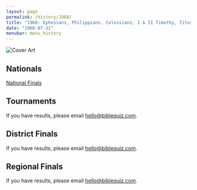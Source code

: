 ```yaml
---
layout: page
permalink: /history/1968/
title: "1968: Ephesians, Philippians, Colossians, I & II Timothy, Titus"
date: "1968-07-31"
menubar: menu_history
---
```


<img src="{% link assets/scripture-portions/1968.jpg %}" alt="Cover Art" style="max-height:400px" />

## Nationals
<a href="{% link _pages/history/1968/nationals.md %}" class="button is-primary">National Finals</a>

## Tournaments
If you have results, please email [hello@biblequiz.com](mailto:hello@biblequiz.com).

## District Finals
If you have results, please email [hello@biblequiz.com](mailto:hello@biblequiz.com).

## Regional Finals
If you have results, please email [hello@biblequiz.com](mailto:hello@biblequiz.com).
